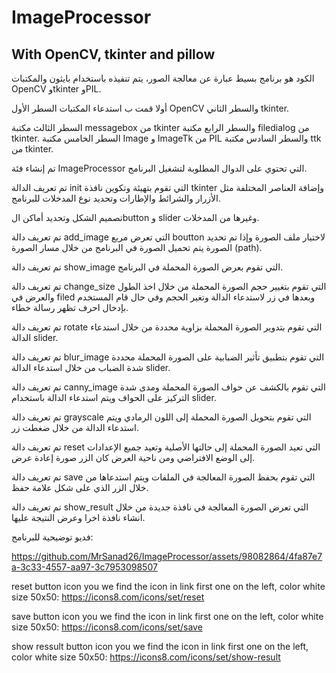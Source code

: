 # ImageProcessor
## With OpenCV, tkinter and pillow

الكود هو برنامج بسيط عبارة عن معالجة الصور، يتم تنفيذه باستخدام بايثون والمكتبات OpenCV وtkinter  وPIL.

أولا قمت ب استدعاء المكتبات السطر الأول  OpenCV والسطر الثاني tkinter. 

السطر الثالث مكتبة messagebox من tkinter والسطر الرابع مكتبة filedialog من tkinter.
السطر الخامس مكتبة Image و ImageTk من PIL والسطر السادس مكتبة ttk من tkinter.

تم إنشاء فئة ImageProcessor التي تحتوي على الدوال المطلوبة لتشغيل البرنامج.

تم تعريف الدالة init التي تقوم بتهيئة وتكوين نافذة tkinter وإضافة العناصر المختلفة مثل الأزرار والشرائط والإطارات وتحديد نوع المدخلات للبرنامج.

تصميم الشكل وتحديد أماكن الbutton  و slider  وغيرها من المدخلات. 

تم تعريف دالة add_image التي تعرض مربع boutton لاختيار ملف الصورة وإذا تم تحديد الصورة يتم تحميل الصورة في البرنامج من خلال مسار الصورة (path).

تم تعريف دالة show_image التي تقوم بعرض الصورة المحملة في البرنامج.

تم تعريف دالة change_size التي تقوم بتغيير حجم الصورة المحملة من خلال اخذ الطول والعرض في filed وبعدها في زر لاستدعاء الدالة وتغير الحجم وفي حال قام المستخدم بإدخال احرف تظهر رسالة خطاء.

تم تعريف دالة rotate التي تقوم بتدوير الصورة المحملة بزاوية محددة من خلال استدعاء الدالة slider.

تم تعريف دالة blur_image التي تقوم بتطبيق تأثير الضبابية على الصورة المحملة محددة شدة الضباب من خلال استدعاء الدالة slider. 

تم تعريف دالة canny_image التي تقوم بالكشف عن حواف الصورة المحملة ومدى شدة التركيز على الحواف ويتم استدعاء الدالة باستخدام slider.

تم تعريف دالة grayscale التي تقوم بتحويل الصورة المحملة إلى اللون الرمادي ويتم استدعاء الدالة من خلال ضغطت زر.

تم تعريف دالة reset التي تعيد الصورة المحملة إلى حالتها الأصلية وتعيد جميع الإعدادات إلى الوضع الافتراضي ومن ناحية العرض كان الزر صورة إعادة عرض.

تم تعريف دالة save التي تقوم بحفظ الصورة المعالجة في الملفات ويتم استدعاها من خلال الزر الذي على شكل علامة حفظ.

تم تعريف دالة show_result التي تعرض الصورة المعالجة في نافذة جديدة من خلال انشاء نافذة اخرا وعرض النتيجة عليها.

فديو توضيحية للبرنامج:



https://github.com/MrSanad26/ImageProcessor/assets/98082864/4fa87e7a-3c33-4557-aa97-3c7953098507



reset button icon
you we find the icon in link first one on the left, color white size 50x50:
https://icons8.com/icons/set/reset

save button icon
you we find the icon in link first one on the left, color white size 50x50:
https://icons8.com/icons/set/save

show ressult button icon
you we find the icon in link first one on the left, color white size 50x50:
https://icons8.com/icons/set/show-result


